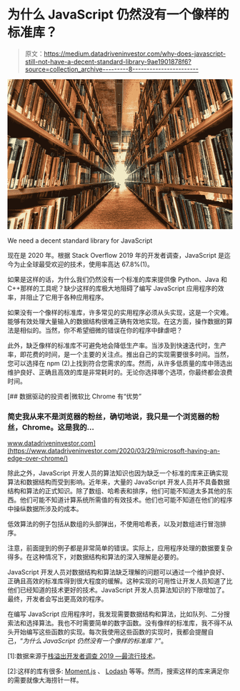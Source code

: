 # 为什么 JavaScript 仍然没有一个像样的标准库？

> 原文：<https://medium.datadriveninvestor.com/why-does-javascript-still-not-have-a-decent-standard-library-9ae1901878f6?source=collection_archive---------8----------------------->

![](img/118a670c7e9266148479d7a79fe58a9f.png)

We need a decent standard library for JavaScript

现在是 2020 年。根据 Stack Overflow 2019 年的开发者调查，JavaScript 是迄今为止全球最受欢迎的技术，使用率高达 67.8%(1)。

如果是这样的话，为什么我们仍然没有一个标准的库来提供像 Python、Java 和 C++那样的工具呢？缺少这样的库极大地阻碍了编写 JavaScript 应用程序的效率，并阻止了它用于各种应用程序。

如果没有一个像样的标准库，许多常见的实用程序必须从头实现，这是一个灾难。能够有效处理大量输入的数据结构很难正确有效地实现。在这方面，操作数据的算法是相似的。当然，你不希望细微的错误在你的程序中肆虐吧？

此外，缺乏像样的标准库不可避免地会降低生产率。当涉及到快速迭代时，生产率，即花费的时间，是一个主要的关注点。推出自己的实现需要很多时间。当然，您可以选择在 npm (2)上找到符合您需求的库。然而，从许多低质量的库中筛选出维护良好、正确且高效的库是非常耗时的。无论你选择哪个选项，你最终都会浪费时间。

[](https://www.datadriveninvestor.com/2020/03/29/microsoft-having-an-edge-over-chrome/) [## 数据驱动的投资者|微软比 Chrome 有“优势”

### 简史我从来不是浏览器的粉丝，确切地说，我只是一个浏览器的粉丝，Chrome。这是我的…

www.datadriveninvestor.com](https://www.datadriveninvestor.com/2020/03/29/microsoft-having-an-edge-over-chrome/) 

除此之外，JavaScript 开发人员的算法知识也因为缺乏一个标准的库来正确实现算法和数据结构而受到影响。近年来，大量的 JavaScript 开发人员并不具备数据结构和算法的正式知识。除了数组、哈希表和排序，他们可能不知道太多其他的东西。他们可能不知道计算系统所需值的有效技术。他们也可能不知道在他们的程序中操纵数据所涉及的成本。

低效算法的例子包括从数组的头部弹出，不使用哈希表，以及对数组进行冒泡排序。

注意，前面提到的例子都是非常简单的错误。实际上，应用程序处理的数据要复杂得多。在这种情况下，对数据结构和算法的深入理解是必要的。

JavaScript 开发人员对数据结构和算法缺乏理解的问题可以通过一个维护良好、正确且高效的标准库得到很大程度的缓解。这种实现的可用性让开发人员知道了比他们已经知道的技术更好的技术。JavaScript 开发人员算法知识的下限增加了。最终，开发者会写出更高效的程序。

在编写 JavaScript 应用程序时，我发现需要数据结构和算法，比如队列、二分搜索法和选择算法。我也不时需要简单的数字函数。没有像样的标准库，我不得不从头开始编写这些函数的实现。每次我使用这些函数的实现时，我都会提醒自己，“*为什么 JavaScript 仍然没有一个像样的标准库？*”。

[1]:数据来源于[栈溢出开发者调查 2019 —最流行技术](https://insights.stackoverflow.com/survey/2019#most-popular-technologies)。

[2]:这样的库有很多: [Moment.js](https://momentjs.com/) 、 [Lodash](https://lodash.com/) 等等。然而，搜索这样的库来满足你的需要就像大海捞针一样。